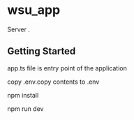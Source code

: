 # wsu_app

Server .

## Getting Started

app.ts file is entry point of the application

copy .env.copy contents to .env

npm install

npm run dev
